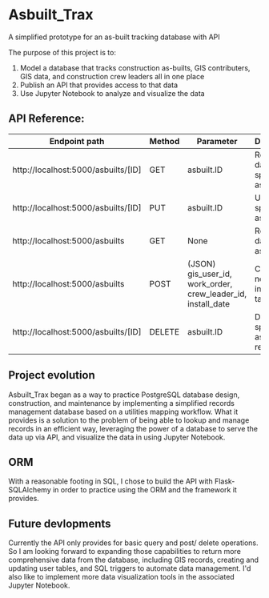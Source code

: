 # Asbuilt_Trax
A simplified prototype for an as-built tracking database with API

The purpose of this project is to:
  1) Model a database that tracks construction as-builts, GIS contributers, GIS data, and construction crew leaders all in one place
  2) Publish an API that provides access to that data
  3) Use Jupyter Notebook to analyze and visualize the data


  
## API Reference:

| Endpoint path | Method | Parameter | Description |
| ------------- | ------ | --------- | ----------- |
| http://localhost:5000/asbuilts/[ID] | GET | asbuilt.ID | Returns data for specified as-built |
| http://localhost:5000/asbuilts/[ID] | PUT | asbuilt.ID | Updates specified as-built |
| http://localhost:5000/asbuilts | GET | None | Returns data for all as-builts |
| http://localhost:5000/asbuilts | POST | (JSON) gis_user_id, work_order, crew_leader_id, install_date | Creates new record in asbuilts table |
| http://localhost:5000/asbuilts/[ID] | DELETE | asbuilt.ID | Deletes specified as-built record |


## Project evolution
Asbuilt_Trax began as a way to practice PostgreSQL database design, construction, and maintenance by implementing a simplified records management database based on a utilities mapping workflow. What it provides is a solution to the problem of being able to lookup and manage records in an efficient way, leveraging the power of a database to serve the data up via API, and visualize the data in using Jupyter Notebook.

## ORM
With a reasonable footing in SQL, I chose to build the API with Flask-SQLAlchemy in order to practice using the ORM and the framework it provides.

## Future devlopments
Currently the API only provides for basic query and post/ delete operations. So I am looking forward to expanding those capabilities to return more comprehensive data from the database, including GIS records, creating and updating user tables, and SQL triggers to automate data management. I'd also like to implement more data visualization tools in the associated Jupyter Notebook.
